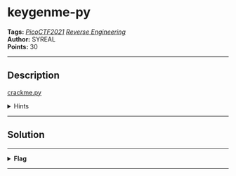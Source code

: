 # keygenme-py

**Tags:** *[PicoCTF2021](../../) [Reverse Engineering](../)*\
**Author:** SYREAL\
**Points:** 30

---

## Description

[crackme.py](crackme.py)

<details>
<summary>Hints</summary>
<br>
&nbsp; &nbsp; &nbsp; (None) 
<br>
</details>

---

## Solution



---

<details>
<summary><b>Flag</b></summary>
<br>
&nbsp; &nbsp; &nbsp; <b>f</b>
<br>
</details>

---
